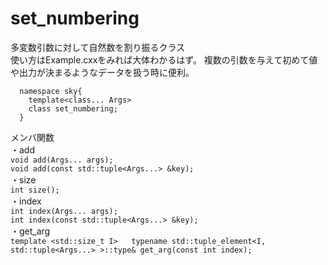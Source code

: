 # set_numbering
多変数引数に対して自然数を割り振るクラス  
使い方はExample.cxxをみれば大体わかるはず。
複数の引数を与えて初めて値や出力が決まるようなデータを扱う時に便利。  

```c++:set_numbering
  namespace sky{  
    template<class... Args>  
    class set_numbering;  
  }
```

メンバ関数  
・add  
`void add(Args... args);`  
`void add(const std::tuple<Args...> &key);`  
・size  
`int size();`  
・index  
`int index(Args... args);`  
`int index(const std::tuple<Args...> &key);`  
・get_arg  
`template <std::size_t I>  
 typename std::tuple_element<I, std::tuple<Args...> >::type& get_arg(const int index);
`
